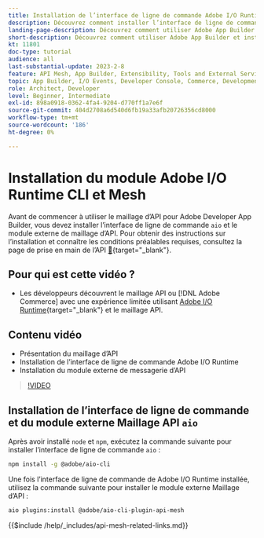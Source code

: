 ```yaml
---
title: Installation de l’interface de ligne de commande Adobe I/O Runtime et du module externe Maillage d’API
description: Découvrez comment installer l’interface de ligne de commande de Adobe I/O Runtime et le module externe Maillage API
landing-page-description: Découvrez comment utiliser Adobe App Builder et installer le module externe Adobe I/O Runtime with API Mesh .
short-description: Découvrez comment utiliser Adobe App Builder et installer le module externe Adobe I/O Runtime with API Mesh .
kt: 11801
doc-type: tutorial
audience: all
last-substantial-update: 2023-2-8
feature: API Mesh, App Builder, Extensibility, Tools and External Services, Backend Development
topic: App Builder, I/O Events, Developer Console, Commerce, Development, Integrations
role: Architect, Developer
level: Beginner, Intermediate
exl-id: 898a0918-0362-4fa4-9204-d770ff1a7e6f
source-git-commit: 404d2708a6d540d6fb19a33afb20726356cd8000
workflow-type: tm+mt
source-wordcount: '186'
ht-degree: 0%

---
```


# Installation du module Adobe I/O Runtime CLI et Mesh

Avant de commencer à utiliser le maillage d’API pour Adobe Developer App Builder, vous devez installer l’interface de ligne de commande `aio` et le module externe de maillage d’API.
Pour obtenir des instructions sur l’installation et connaître les conditions préalables requises, consultez la page de prise en main de l’API [&#128279;](https://developer.adobe.com/graphql-mesh-gateway/gateway/getting-started/){target="_blank"}.

## Pour qui est cette vidéo ?

* Les développeurs découvrent le maillage API ou [!DNL Adobe Commerce] avec une expérience limitée utilisant [Adobe I/O Runtime](https://developer.adobe.com/runtime/docs/guides/overview/){target="_blank"} et le maillage API.

## Contenu vidéo

* Présentation du maillage d’API
* Installation de l’interface de ligne de commande Adobe I/O Runtime
* Installation du module externe de messagerie d’API

>[!VIDEO](https://video.tv.adobe.com/v/3419793?quality=12&learn=on&captions=fre_fr)

## Installation de l’interface de ligne de commande et du module externe Maillage API `aio`

Après avoir installé `node` et `npm`, exécutez la commande suivante pour installer l’interface de ligne de commande `aio` :

```bash
npm install -g @adobe/aio-cli
```

Une fois l’interface de ligne de commande de Adobe I/O Runtime installée, utilisez la commande suivante pour installer le module externe Maillage d’API :

```bash
aio plugins:install @adobe/aio-cli-plugin-api-mesh
```

{{$include /help/_includes/api-mesh-related-links.md}}
